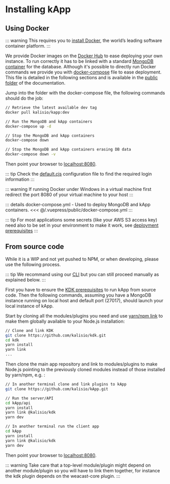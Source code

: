 # Installing kApp

## Using Docker

::: warning
This requires you to [install Docker](https://docs.docker.com/engine/installation/), the world’s leading software container platform.
:::

We provide Docker images on the [Docker Hub](https://hub.docker.com/r/kalisio/kapp/) to ease deploying your own instance. To run correctly it has to be linked with a standard [MongoDB container](https://hub.docker.com/_/mongo/) for the database. Although it's possible to directly run Docker commands we provide you with [docker-compose](https://docs.docker.com/compose/) file to ease deployment. This file is detailed in the following sections and is available in the [public folder](https://github.com/kalisio/kApp/tree/master/docs/.vuepress/public) of the documentation.

Jump into the folder with the docker-compose file, the following commands should do the job:

```bash
// Retrieve the latest available dev tag
docker pull kalisio/kapp:dev

// Run the MongoDB and kApp containers
docker-compose up -d

// Stop the MongoDB and kApp containers
docker-compose down

// Stop the MongoDB and kApp containers erasing DB data
docker-compose down -v
```

Then point your browser to [localhost:8080](http://localhost:8080).

::: tip
Check the [default.cjs](https://github.com/kalisio/kApp/blob/master/api/config/default.cjs) configuration file to find the required login information
:::

::: warning 
If running Docker under Windows in a virtual machine first redirect the port 8080 of your virtual machine to your host
::: 

::: details docker-compose.yml - Used to deploy MongoDB and kApp containers.
<<< @/.vuepress/public/docker-compose.yml
:::

::: tip
For most applications some secrets (like your AWS S3 access key) need also to be set in your environment to make it work, see [deployment prerequisites](https://kalisio.github.io/kdk/guides/development/deploy.html)
::: 

## From source code

While it is a WIP and not yet pushed to NPM, or when developing, please use the following process.

::: tip
We recommand using our [CLI](https://kalisio.github.io/kdk/tools/cli.html#kdk-cli) but you can still proceed manually as explained below.
:::

First you have to ensure the [KDK prerequisites](https://kalisio.github.io/kdk/guides/development/setup.html#prerequisites) to run kApp from source code. Then the following commands, assuming you have a MongoDB instance running on local host and default port (27017), should launch your local instance of kApp.

Start by cloning all the modules/plugins you need and use [yarn/npm link](https://docs.npmjs.com/cli/link) to make them globally available to your Node.js installation:
```bash
// Clone and link KDK
git clone https://github.com/kalisio/kdk.git
cd kdk
yarn install
yarn link
...
```

Then clone the main app repository and link to modules/plugins to make Node.js pointing to the previously cloned modules instead of those installed by yarn/npm, e.g. :
```bash
// In another terminal clone and link plugins to kApp
git clone https://github.com/kalisio/kApp.git

// Run the server/API
cd kApp/api
yarn install
yarn link @kalisio/kdk
yarn dev

// In another terminal run the client app
cd kApp
yarn install
yarn link @kalisio/kdk
yarn dev
```

Then point your browser to [localhost:8080](http://localhost:8080).

::: warning
Take care that a top-level module/plugin might depend on another module/plugin so you will have to link them together, for instance the kdk plugin depends on the weacast-core plugin.
:::